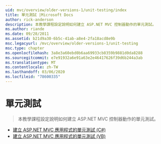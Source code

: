 ```yaml
---
uid: mvc/overview/older-versions-1/unit-testing/index
title: 單元測試 |Microsoft Docs
author: rick-anderson
description: 本教學課程設定說明如何建立 ASP.NET MVC 控制器動作的單元測試。
ms.author: riande
ms.date: 09/28/2011
ms.assetid: b21d9a30-6b5c-41ab-a8e4-2fa18acd8e9b
msc.legacyurl: /mvc/overview/older-versions-1/unit-testing
msc.type: chapter
ms.openlocfilehash: 3a8e3a60ebd0b6aa69933cb8359b9881d0da8288
ms.sourcegitcommit: e7e91932a6e91a63e2e46417626f39d6b244a3ab
ms.translationtype: MT
ms.contentlocale: zh-TW
ms.lasthandoff: 03/06/2020
ms.locfileid: "78600335"
---
```

# <a name="unit-testing"></a>單元測試

> 本教學課程設定說明如何建立 ASP.NET MVC 控制器動作的單元測試。

- [建立 ASP.NET MVC 應用程式的單元測試 (C#)](creating-unit-tests-for-asp-net-mvc-applications-cs.md)
- [建立 ASP.NET MVC 應用程式的單元測試 (VB)](creating-unit-tests-for-asp-net-mvc-applications-vb.md)
